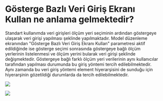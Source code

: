 # Gösterge Bazlı Veri Giriş Ekranı Kullan ne anlama gelmektedir?

Standart kullanımda veri girişleri ölçüm yeri seçiminin ardından göstergeye ulaşarak veri girişi yapılması şeklinde yapılmaktadır. Model düzenleme ekranından "Gösterge Bazlı Veri Giriş Ekranı Kullan" parametresi aktif edildiğinde ise gösterge seçimi sonrasında göstergeye bağlı ölçüm yerlerinin listelenmesi ve ölçüm yerini bularak veri girişi şeklinde değişmektedir. Göstergeye bağlı farklı ölçüm yeri verilerinin aynı kullanıcılar tarafından yapılması durumunda bu giriş yöntemi tercih edilebilmektedir. Aynı zamanda bu veri giriş yöntemi element hiyerarşisini de sunduğu için hiyerarşinin gözetildiği durumlarda da tercih edilebilmektedir.

![](https://docsbimser.blob.core.windows.net/imagecontainer/1-0a1e65a3-aa58-4cc3-9f83-f03108f2c3db.png)

![](https://docsbimser.blob.core.windows.net/imagecontainer/2-2cdac86a-9a17-41f1-b1a7-468654633f38.png)


